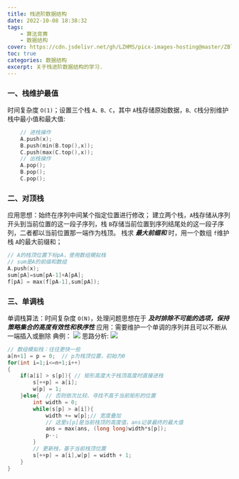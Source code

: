 ```yaml
---
title: 栈进阶数据结构
date: 2022-10-08 18:38:32
tags:
	- 算法竞赛
	- 数据结构
cover: https://cdn.jsdelivr.net/gh/LZHMS/picx-images-hosting@master/ZBlog/Covers/wp13225299-coffee-book-winter-wallpapers.6z2f6e21smo0.webp
toc: true
categories: 数据结构
excerpt: 关于栈进阶数据结构的学习.
---
```

### 一、栈维护最值

时间复杂度 `O(1)`；设置三个栈 `A、B、C`，其中 `A`栈存储原始数据，`B、C`栈分别维护栈中最小值和最大值:

```C++
	// 进栈操作
	A.push(x);
	B.push(min(B.top(),x));
	C.push(max(C.top(),x));
	// 出栈操作
	A.pop();
	B.pop();
	C.pop();
```

### 二、对顶栈

应用思想：始终在序列中间某个指定位置进行修改；
建立两个栈，`A`栈存储从序列开头到当前位置的这一段子序列，栈 `B`存储当前位置到序列结尾处的这一段子序列，二者都以当前位置那一端作为栈顶。
栈求  **_最大前缀和_**  时，用一个数组 `f`维护栈 `A`的最大前缀和；

```C++
// A的栈顶位置下标pA，使用数组模拟栈
// sum是A的前缀和数组
A.push(x);
sum[pA]=sum[pA-1]+A[pA];
f[pA] = max(f[pA-1],sum[pA]);
```

### 三、单调栈

单调栈算法：时间复杂度 `O(N)`，处理问题思想在于 **_及时排除不可能的选项，保持策略集合的高度有效性和秩序性_**
应用：需要维护一个单调的序列并且可以不断从一端插入或删除
典例：
![](https://ms-blogimage.oss-cn-chengdu.aliyuncs.com/picture/img/202210081928282.png)
思路分析:
![](https://ms-blogimage.oss-cn-chengdu.aliyuncs.com/picture/img/202210081937079.png)

```C++
// 数组模拟栈：往往更快一些
a[n+1] = p = 0;  // p为栈顶位置，初始为0
for(int i=1;i<=n+1;i++)
{
	if(a[i] > s[p]){ // 矩形高度大于栈顶高度时直接进栈
		s[++p] = a[i];
		w[p] = 1;
	}else{  // 否则依次比较、寻找不高于当前矩形的位置
		int width = 0;
		while(s[p] > a[i]){
			width += w[p];// 宽度叠加
			// 这里s[p]是当前栈顶的高度值，ans记录最终的最大值
			ans = max(ans, (long long)width*s[p]); 
			p--;
		}
		// 更新栈，基于当前栈顶位置
		s[++p] = a[i],w[p] = width + 1;
	}
}
```
